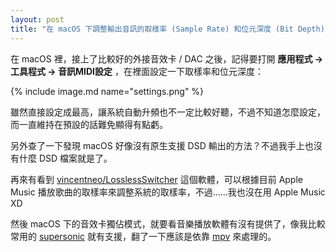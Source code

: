 ```yaml
---
layout: post
title: "在 macOS 下調整輸出音訊的取樣率 (Sample Rate) 和位元深度 (Bit Depth)"
---
```


在 macOS 裡，接上了比較好的外接音效卡 / DAC 之後，記得要打開 **應用程式 → 工具程式 → 音訊MIDI設定** ，在裡面設定一下取樣率和位元深度：

{% include image.md name="settings.png" %}

雖然直接設定成最高，讓系統自動升頻也不一定比較好聽，不過不知道怎麼設定，而一直維持在預設的話難免顯得有點虧。

另外查了一下發現 macOS 好像沒有原生支援 DSD 輸出的方法？不過我手上也沒有什麼 DSD 檔案就是了。

再來有看到 [vincentneo/LosslessSwitcher](https://github.com/vincentneo/LosslessSwitcher) 這個軟體，可以根據目前 Apple Music 播放歌曲的取樣率來調整系統的取樣率，不過……我也沒在用 Apple Music XD

然後 macOS 下的音效卡獨佔模式，就要看音樂播放軟體有沒有提供了，像我比較常用的 [supersonic](https://github.com/dweymouth/supersonic) 就有支援，翻了一下應該是依靠 [mpv](https://mpv.io/) 來處理的。
